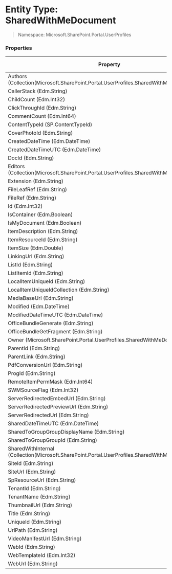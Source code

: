 # Entity Type: SharedWithMeDocument

> Namespace: Microsoft.SharePoint.Portal.UserProfiles

### Properties

Property | SPO | SP 2019 | SP 2016 | SP 2013
----------|:---:|:-------:|:-------:|:-------:
Authors (Collection(Microsoft.SharePoint.Portal.UserProfiles.SharedWithMeDocumentUser)) | ✅ | ✅ | ✅ | ❌
CallerStack (Edm.String) | ✅ | ❌ | ❌ | ❌
ChildCount (Edm.Int32) | ✅ | ✅ | ❌ | ❌
ClickThroughId (Edm.String) | ✅ | ✅ | ❌ | ❌
CommentCount (Edm.Int64) | ✅ | ❌ | ❌ | ❌
ContentTypeId (SP.ContentTypeId) | ✅ | ✅ | ✅ | ❌
CoverPhotoId (Edm.String) | ✅ | ❌ | ❌ | ❌
CreatedDateTime (Edm.DateTime) | ✅ | ✅ | ❌ | ❌
CreatedDateTimeUTC (Edm.DateTime) | ✅ | ✅ | ❌ | ❌
DocId (Edm.String) | ✅ | ✅ | ✅ | ❌
Editors (Collection(Microsoft.SharePoint.Portal.UserProfiles.SharedWithMeDocumentUser)) | ✅ | ✅ | ✅ | ❌
Extension (Edm.String) | ✅ | ✅ | ✅ | ❌
FileLeafRef (Edm.String) | ✅ | ✅ | ✅ | ❌
FileRef (Edm.String) | ✅ | ✅ | ✅ | ❌
Id (Edm.Int32) | ✅ | ✅ | ✅ | ❌
IsContainer (Edm.Boolean) | ✅ | ✅ | ✅ | ❌
IsMyDocument (Edm.Boolean) | ✅ | ✅ | ✅ | ❌
ItemDescription (Edm.String) | ✅ | ❌ | ❌ | ❌
ItemResourceId (Edm.String) | ✅ | ❌ | ❌ | ❌
ItemSize (Edm.Double) | ✅ | ✅ | ❌ | ❌
LinkingUrl (Edm.String) | ✅ | ✅ | ✅ | ❌
ListId (Edm.String) | ✅ | ✅ | ✅ | ❌
ListItemId (Edm.String) | ✅ | ✅ | ✅ | ❌
LocalItemUniqueId (Edm.String) | ✅ | ❌ | ❌ | ❌
LocalItemUniqueIdCollection (Edm.String) | ✅ | ❌ | ❌ | ❌
MediaBaseUrl (Edm.String) | ✅ | ❌ | ❌ | ❌
Modified (Edm.DateTime) | ✅ | ✅ | ✅ | ❌
ModifiedDateTimeUTC (Edm.DateTime) | ✅ | ✅ | ❌ | ❌
OfficeBundleGenerate (Edm.String) | ✅ | ❌ | ❌ | ❌
OfficeBundleGetFragment (Edm.String) | ✅ | ❌ | ❌ | ❌
Owner (Microsoft.SharePoint.Portal.UserProfiles.SharedWithMeDocumentUser) | ✅ | ❌ | ❌ | ❌
ParentId (Edm.String) | ✅ | ✅ | ❌ | ❌
ParentLink (Edm.String) | ✅ | ✅ | ✅ | ❌
PdfConversionUrl (Edm.String) | ✅ | ❌ | ❌ | ❌
ProgId (Edm.String) | ✅ | ✅ | ✅ | ❌
RemoteItemPermMask (Edm.Int64) | ✅ | ❌ | ❌ | ❌
SWMSourceFlag (Edm.Int32) | ✅ | ✅ | ❌ | ❌
ServerRedirectedEmbedUrl (Edm.String) | ✅ | ✅ | ✅ | ❌
ServerRedirectedPreviewUrl (Edm.String) | ✅ | ✅ | ✅ | ❌
ServerRedirectedUrl (Edm.String) | ✅ | ✅ | ✅ | ❌
SharedDateTimeUTC (Edm.DateTime) | ✅ | ✅ | ❌ | ❌
SharedToGroupGroupDisplayName (Edm.String) | ✅ | ❌ | ❌ | ❌
SharedToGroupGroupId (Edm.String) | ✅ | ❌ | ❌ | ❌
SharedWithInternal (Collection(Microsoft.SharePoint.Portal.UserProfiles.SharedWithMeDocumentUser)) | ✅ | ✅ | ✅ | ❌
SiteId (Edm.String) | ✅ | ✅ | ✅ | ❌
SiteUrl (Edm.String) | ✅ | ✅ | ✅ | ❌
SpResourceUrl (Edm.String) | ✅ | ❌ | ❌ | ❌
TenantId (Edm.String) | ✅ | ✅ | ❌ | ❌
TenantName (Edm.String) | ✅ | ✅ | ❌ | ❌
ThumbnailUrl (Edm.String) | ✅ | ❌ | ❌ | ❌
Title (Edm.String) | ✅ | ✅ | ✅ | ❌
UniqueId (Edm.String) | ✅ | ✅ | ✅ | ❌
UrlPath (Edm.String) | ✅ | ✅ | ✅ | ❌
VideoManifestUrl (Edm.String) | ✅ | ❌ | ❌ | ❌
WebId (Edm.String) | ✅ | ✅ | ✅ | ❌
WebTemplateId (Edm.Int32) | ✅ | ✅ | ❌ | ❌
WebUrl (Edm.String) | ✅ | ❌ | ❌ | ❌